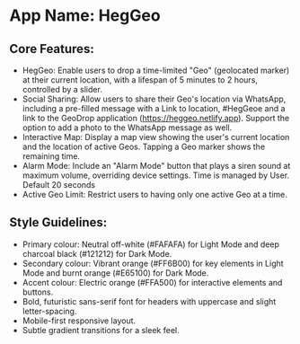 # **App Name**: HegGeo

## Core Features:

- HegGeo: Enable users to drop a time-limited "Geo" (geolocated marker) at their current location, with a lifespan of 5 minutes to 2 hours, controlled by a slider.
- Social Sharing: Allow users to share their Geo's location via WhatsApp, including a pre-filled message with a Link to location, #HegGeoe and a link to the GeoDrop application (https://heggeo.netlify.app). Support the option to add a photo to the WhatsApp message as well.
- Interactive Map: Display a map view showing the user's current location and the location of active Geos. Tapping a Geo marker shows the remaining time.
- Alarm Mode: Include an "Alarm Mode" button that plays a siren sound at maximum volume, overriding device settings. Time is managed by User. Default 20 seconds
- Active Geo Limit: Restrict users to having only one active Geo at a time.

## Style Guidelines:

- Primary colour: Neutral off-white (#FAFAFA) for Light Mode and deep charcoal black (#121212) for Dark Mode.
- Secondary colour: Vibrant orange (#FF6B00) for key elements in Light Mode and burnt orange (#E65100) for Dark Mode.
- Accent colour: Electric orange (#FFA500) for interactive elements and buttons.
- Bold, futuristic sans-serif font for headers with uppercase and slight letter-spacing.
- Mobile-first responsive layout.
- Subtle gradient transitions for a sleek feel.